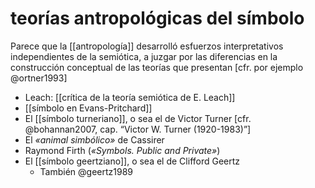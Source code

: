 # teorías antropológicas del símbolo
Parece que la [[antropología]] desarrolló esfuerzos interpretativos independientes de la semiótica, a juzgar por las diferencias en la construcción conceptual de las teorías que presentan [cfr. por ejemplo @ortner1993]

- Leach: [[crítica de la teoría semiótica de E. Leach]]
- [[símbolo en Evans-Pritchard]]
- El [[símbolo turneriano]], o sea el de Victor Turner [cfr. @bohannan2007, cap. “Victor W. Turner (1920-1983)”]
- El *«animal simbólico»* de Cassirer
- Raymond Firth (*«Symbols. Public and Private»*)
- El [[símbolo geertziano]], o sea el de Clifford Geertz
    - También @geertz1989